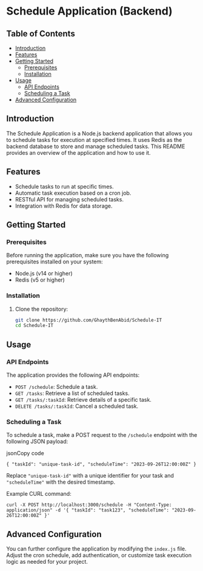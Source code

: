 # Schedule Application (Backend)


## Table of Contents
- [Introduction](#introduction)
- [Features](#features)
- [Getting Started](#getting-started)
  - [Prerequisites](#prerequisites)
  - [Installation](#installation)
- [Usage](#usage)
  - [API Endpoints](#api-endpoints)
  - [Scheduling a Task](#scheduling-a-task)
- [Advanced Configuration](#advanced-configuration)

## Introduction

The Schedule Application is a Node.js backend application that allows you to schedule tasks for execution at specified times. It uses Redis as the backend database to store and manage scheduled tasks. This README provides an overview of the application and how to use it.

## Features

- Schedule tasks to run at specific times.
- Automatic task execution based on a cron job.
- RESTful API for managing scheduled tasks.
- Integration with Redis for data storage.

## Getting Started

### Prerequisites

Before running the application, make sure you have the following prerequisites installed on your system:

- Node.js (v14 or higher)
- Redis (v5 or higher)

### Installation

1. Clone the repository:

   ```bash
   git clone https://github.com/GhaythBenAbid/Schedule-IT
   cd Schedule-IT
## Usage

### API Endpoints

The application provides the following API endpoints:

-   `POST /schedule`: Schedule a task.
-   `GET /tasks`: Retrieve a list of scheduled tasks.
-   `GET /tasks/:taskId`: Retrieve details of a specific task.
-   `DELETE /tasks/:taskId`: Cancel a scheduled task.

### Scheduling a Task

To schedule a task, make a POST request to the `/schedule` endpoint with the following JSON payload:

jsonCopy code

`{
  "taskId": "unique-task-id",
  "scheduleTime": "2023-09-26T12:00:00Z"
}` 

Replace `"unique-task-id"` with a unique identifier for your task and `"scheduleTime"` with the desired timestamp.

Example CURL command:

`curl -X POST http://localhost:3000/schedule -H "Content-Type: application/json" -d '{
  "taskId": "task123",
  "scheduleTime": "2023-09-26T12:00:00Z"
}'` 

## Advanced Configuration

You can further configure the application by modifying the `index.js` file. Adjust the cron schedule, add authentication, or customize task execution logic as needed for your project.
